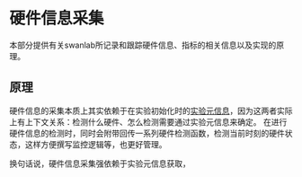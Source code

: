 # 硬件信息采集

本部分提供有关swanlab所记录和跟踪硬件信息、指标的相关信息以及实现的原理。

## 原理

硬件信息的采集本质上其实依赖于在实验初始化时的[实验元信息](/docs/实验元数据.md)，因为这两者实际上有上下文关系：检测什么硬件、怎么检测需要通过实验元信息来确定。
在进行硬件信息的检测时，同时会附带回传一系列硬件检测函数，检测当前时刻的硬件状态，这样方便撰写监控逻辑等，也更好管理。

换句话说，硬件信息采集强依赖于实验元信息获取，